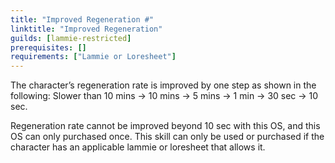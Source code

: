 ```yaml
---
title: "Improved Regeneration #"
linktitle: "Improved Regeneration"
guilds: [lammie-restricted]
prerequisites: []
requirements: ["Lammie or Loresheet"]
---
```

The character’s regeneration rate is improved by one step as shown in the following: Slower than 10 mins -> 10 mins -> 5 mins -> 1 min -> 30 sec -> 10 sec.

Regeneration rate cannot be improved beyond 10 sec with this OS, and this OS can only purchased once. This skill can only be used or purchased if the character has an applicable lammie or loresheet that allows it.
